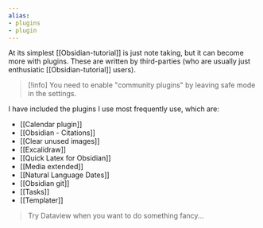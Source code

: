 ```yaml
---
alias:
- plugins
- plugin
---
```


At its simplest [[Obsidian-tutorial]] is just note taking, but it can become more with plugins. These are written by third-parties (who are usually just enthusiatic [[Obsidian-tutorial]] users). 

> [!info] 
> You need to enable "community plugins" by leaving safe mode in the settings.

I have included the plugins I use most frequently use, which are:
- [[Calendar plugin]]
- [[Obsidian - Citations]]
- [[Clear unused images]]
- [[Excalidraw]]
- [[Quick Latex for Obsidian]]
- [[Media extended]]
- [[Natural Language Dates]]
- [[Obsidian git]]
- [[Tasks]]
- [[Templater]]

> Try Dataview when you want to do something fancy...

